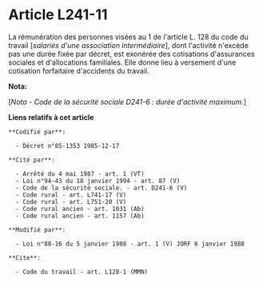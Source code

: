 # Article L241-11

La rémunération des personnes visées au 1 de l'article L. 128 du code du travail [*salariés d'une association
intermédiaire*], dont l'activité n'excède pas une durée fixée par décret, est exonérée des cotisations d'assurances sociales
et d'allocations familiales. Elle donne lieu à versement d'une cotisation forfaitaire d'accidents du travail.

**Nota:**

[*Nota - Code de la sécurité sociale D241-6 : durée d'activité maximum.*]

**Liens relatifs à cet article**

	**Codifié par**:

	  - Décret n°85-1353 1985-12-17

	**Cité par**:

	  - Arrêté du 4 mai 1987 - art. 1 (VT)
	  - Loi n°94-43 du 18 janvier 1994 - art. 87 (V)
	  - Code de la sécurité sociale. - art. D241-6 (V)
	  - Code rural - art. L741-17 (V)
	  - Code rural - art. L751-20 (V)
	  - Code rural ancien - art. 1031 (Ab)
	  - Code rural ancien - art. 1157 (Ab)

	**Modifié par**:

	  - Loi n°88-16 du 5 janvier 1988 - art. 1 (V) JORF 6 janvier 1988

	**Cite**:

	  - Code du travail - art. L128-1 (MMN)
